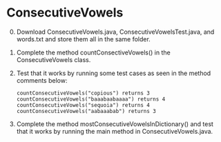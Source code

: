 # ConsecutiveVowels

0. Download ConsecutiveVowels.java, ConsecutiveVowelsTest.java, and words.txt and store them all in the same folder.

1. Complete the method countConsectiveVowels() in the ConsecutiveVowels class.

2. Test that it works by running some test cases as seen in the method comments below:
    
    `countConsecutiveVowels("copious") returns 3
     countConsecutiveVowels("baaabaabaaaa") returns 4
     countConsecutiveVowels("sequoia") returns 4
     countConsecutiveVowels("aabaaabab") returns 3
     `
3. Complete the method mostConsecutiveVowelsInDictionary() and test that it works by running the main method in ConsecutiveVowels.java. 
